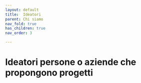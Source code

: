 ```yaml
---
layout: default
title:  Ideatori
parent: Chi siamo
nav_fold: true 
has_children: true
nav_order: 3

---
```


# Ideatori persone o aziende che propongono progetti

